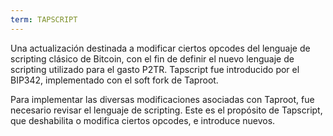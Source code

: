 ```yaml
---
term: TAPSCRIPT
---
```


Una actualización destinada a modificar ciertos opcodes del lenguaje de scripting clásico de Bitcoin, con el fin de definir el nuevo lenguaje de scripting utilizado para el gasto P2TR. Tapscript fue introducido por el BIP342, implementado con el soft fork de Taproot.

Para implementar las diversas modificaciones asociadas con Taproot, fue necesario revisar el lenguaje de scripting. Este es el propósito de Tapscript, que deshabilita o modifica ciertos opcodes, e introduce nuevos.